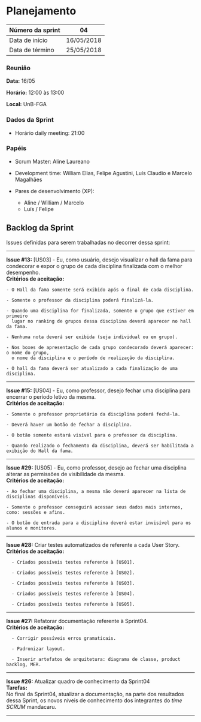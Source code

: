 # Planejamento

|Número da sprint 	| 04|
|---------|-|
|Data de início 	| 16/05/2018|
|Data de término 	| 25/05/2018|

### Reunião
**Data:** 16/05

**Horário:** 12:00 às 13:00

**Local:** UnB-FGA

### Dados da Sprint
* Horário daily meeting: 21:00

### Papéis
* Scrum Master: Aline Laureano

* Development time: William Elias, Felipe Agustini, Luís Claudio e Marcelo Magalhães

* Pares de desenvolvimento (XP):
    - Aline / William / Marcelo
    - Luís / Felipe

## Backlog da Sprint
Issues definidas para serem trabalhadas no decorrer dessa sprint:
<br/>
***
**Issue #13:** [US03] - Eu, como usuário, desejo visualizar o hall da fama para condecorar e expor o grupo de cada disciplina finalizada com o melhor desempenho.<br/>
 **Critérios de aceitação:**

    - O Hall da fama somente será exibido após o final de cada disciplina.

    - Somente o professor da disciplina poderá finalizá-la.

    - Quando uma disciplina for finalizada, somente o grupo que estiver em primeiro 
      lugar no ranking de grupos dessa disciplina deverá aparecer no hall da fama.

    - Nenhuma nota deverá ser exibida (seja individual ou em grupo).

    - Nos boxes de apresentação de cada grupo condecorado deverá aparecer: o nome do grupo, 
      o nome da disciplina e o período de realização da disciplina. 

    - O hall da fama deverá ser atualizado a cada finalização de uma disciplina.
***
  **Issue #15:** [US04] - Eu, como professor, desejo fechar uma disciplina para encerrar o período letivo da mesma. <br/>
  **Critérios de aceitação:**

    - Somente o professor proprietário da disciplina poderá fechá-la.

    - Deverá haver um botão de fechar a disciplina.

    - O botão somente estará visível para o professor da disciplina.

    - Quando realizado o fechamento da disciplina, deverá ser habilitada a exibição do Hall da fama.
***
**Issue #29:** [US05] - Eu, como professor, desejo ao fechar uma disciplina alterar as permissões de visibilidade da mesma.<br/>
  **Critérios de aceitação:**

    - Ao fechar uma disciplina, a mesma não deverá aparecer na lista de disciplinas disponíveis.

    - Somente o professor conseguirá acessar seus dados mais internos, como: sessões e afins.

    - O botão de entrada para a disciplina deverá estar invisível para os alunos e monitores.
***
**Issue #28:** Criar testes automatizados de referente a cada User Story.<br/>
  **Critérios de aceitação:**
  
      - Criados possíveis testes referente à [US01].

      - Criados possíveis testes referente à [US02].

      - Criados possíveis testes referente à [US03].

      - Criados possíveis testes referente à [US04].

      - Criados possíveis testes referente à [US05].
***
**Issue #27:** Refatorar documentação referente à Sprint04.<br/>
  **Critérios de aceitação:**
  
      - Corrigir possíveis erros gramaticais.

      - Padronizar layout.

      - Inserir artefatos de arquitetura: diagrama de classe, product backlog, MER.
***
**Issue #26:** Atualizar quadro de conhecimento da Sprint04<br/>
  **Tarefas:**
<br/>No final da Sprint04, atualizar a documentação, na parte dos resultados dessa Sprint, os novos níveis de conhecimento dos integrantes do *time SCRUM* mandacaru. 
***